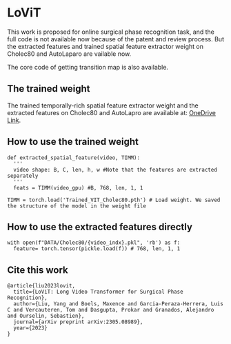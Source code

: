 # LoViT
This work is proposed for online surgical phase recognition task, and the full code is not available now because of the patent and review process. But the extracted features and trained spatial feature extractor weight on Cholec80 and AutoLaparo are vailable now.

The core code of getting transition map is also available.

## The trained weight
The trained temporally-rich spatial feature extractor weight and the extracted features on Cholec80 and AutoLapro are available at: [OneDrive Link](https://emckclac-my.sharepoint.com/:f:/g/personal/k21073807_kcl_ac_uk/EpShcwpjssRGomJdcEhfZ68B6bNAt_WAVKfOrtrUfI-Bgw?e=YPJNpf).

## How to use the trained weight
```
def extracted_spatial_feature(video, TIMM):
  '''
  video shape: B, C, len, h, w #Note that the features are extracted separately
  '''
  feats = TIMM(video_gpu) #B, 768, len, 1, 1
  
TIMM = torch.load('Trained_VIT_Cholec80.pth') # Load weight. We saved the structure of the model in the weight file
```
## How to use the extracted features directly
```
with open(f"DATA/Cholec80/{video_indx}.pkl", 'rb') as f:
  feature= torch.tensor(pickle.load(f)) # 768, len, 1, 1
```
## Cite this work
```
@article{liu2023lovit,
  title={LoViT: Long Video Transformer for Surgical Phase Recognition},
  author={Liu, Yang and Boels, Maxence and Garcia-Peraza-Herrera, Luis C and Vercauteren, Tom and Dasgupta, Prokar and Granados, Alejandro and Ourselin, Sebastien},
  journal={arXiv preprint arXiv:2305.08989},
  year={2023}
}
```
